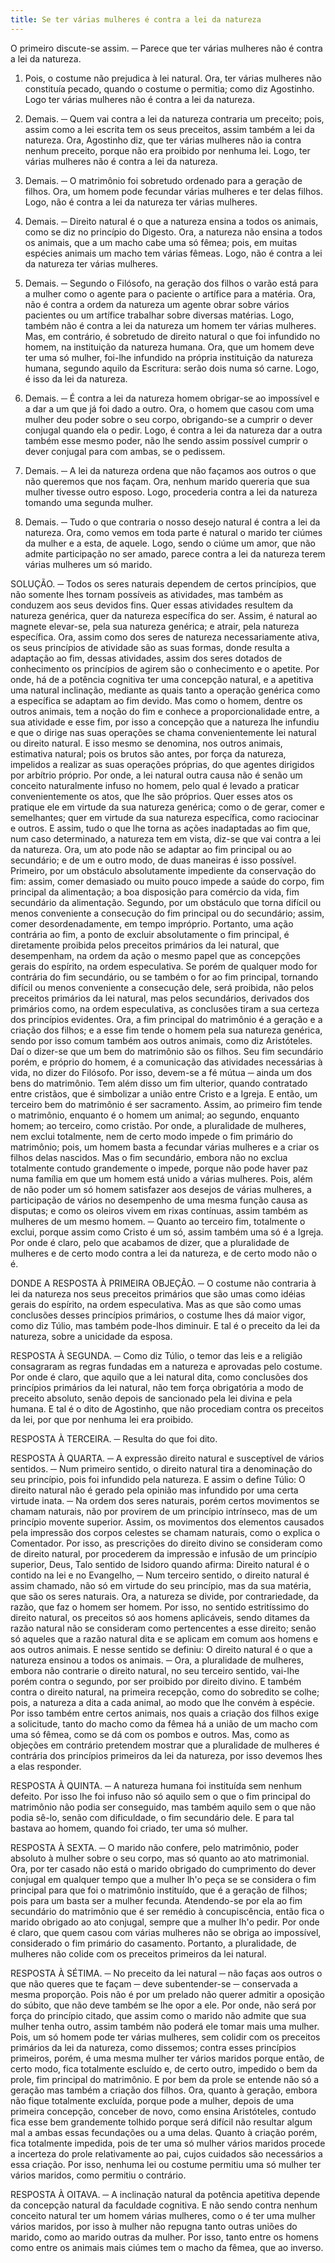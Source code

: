 ```yaml
---
title: Se ter várias mulheres é contra a lei da natureza
---
```


O primeiro discute-se assim. ─ Parece que ter várias mulheres não é contra a lei da natureza.  

1. Pois, o costume não prejudica à lei natural. Ora, ter várias mulheres não constituía pecado, quando o costume o permitia; como diz Agostinho. Logo ter várias mulheres não é contra a lei da natureza.  

2. Demais. ─ Quem vai contra a lei da natureza contraria um preceito; pois, assim como a lei escrita tem os seus preceitos, assim também a lei da natureza. Ora, Agostinho diz, que ter várias mulheres não ia contra nenhum preceito, porque não era proibido por nenhuma lei. Logo, ter várias mulheres não é contra a lei da natureza.  

3. Demais. ─ O matrimônio foi sobretudo ordenado para a geração de filhos. Ora, um homem pode fecundar várias mulheres e ter delas filhos. Logo, não é contra a lei da natureza ter várias mulheres.  

1. Demais. ─ Direito natural é o que a natureza ensina a todos os animais, como se diz no princípio do Digesto. Ora, a natureza não ensina a todos os animais, que a um macho cabe uma só fêmea; pois, em muitas espécies animais um macho tem várias fêmeas. Logo, não é contra a lei da natureza ter várias mulheres.  

5. Demais. ─ Segundo o Filósofo, na geração dos filhos o varão está para a mulher como o agente para o paciente o artífice para a matéria. Ora, não é contra a ordem da natureza um agente obrar sobre vários pacientes ou um artífice trabalhar sobre diversas matérias. Logo, também não é contra a lei da natureza um homem ter várias mulheres.  Mas, em contrário, é sobretudo de direito natural o que foi infundido no homem, na instituição da natureza humana. Ora, que um homem deve ter uma só mulher, foi-lhe infundido na própria instituição da natureza humana, segundo aquilo da Escritura: serão dois numa só carne. Logo, é isso da lei da natureza.  

2. Demais. ─ É contra a lei da natureza homem obrigar-se ao impossível e a dar a um que já foi dado a outro. Ora, o homem que casou com uma mulher deu poder sobre o seu corpo, obrigando-se a cumprir o dever conjugal quando ela o pedir. Logo, é contra a lei da natureza dar a outra também esse mesmo poder, não lhe sendo assim possível cumprir o dever conjugal para com ambas, se o pedissem.  

3. Demais. ─ A lei da natureza ordena que não façamos aos outros o que não queremos que nos façam. Ora, nenhum marido quereria que sua mulher tivesse outro esposo. Logo, procederia contra a lei da natureza tomando uma segunda mulher.  

4. Demais. ─ Tudo o que contraria o nosso desejo natural é contra a lei da natureza. Ora, como vemos em toda parte é natural o marido ter ciúmes da mulher e a esta, de aquele. Logo, sendo o ciúme um amor, que não admite participação no ser amado, parece contra a lei da natureza terem várias mulheres um só marido.  

SOLUÇÃO. ─ Todos os seres naturais dependem de certos princípios, que não somente lhes tornam possíveis as atividades, mas também as conduzem aos seus devidos fins. Quer essas atividades resultem da natureza genérica, quer da natureza específica do ser. Assim, é natural ao magnete elevar-se, pela sua natureza genérica; e atrair, pela natureza específica. Ora, assim como dos seres de natureza necessariamente ativa, os seus princípios de atividade são as suas formas, donde resulta a adaptação ao fim, dessas atividades, assim dos seres dotados de conhecimento os princípios de agirem são o conhecimento e o apetite. Por onde, há de a potência cognitiva ter uma concepção natural, e a apetitiva uma natural inclinação, mediante as quais tanto a operação genérica como a específica se adaptam ao fim devido. Mas como o homem, dentre os outros animais, tem a noção do fim e conhece a proporcionalidade entre, a sua atividade e esse fim, por isso a concepção que a natureza lhe infundiu e que o dirige nas suas operações se chama convenientemente lei natural ou direito natural. E isso mesmo se denomina, nos outros animais, estimativa natural; pois os brutos são antes, por força da natureza, impelidos a realizar as suas operações próprias, do que agentes dirigidos por arbítrio próprio.  Por onde, a lei natural outra causa não é senão um conceito naturalmente infuso no homem, pelo qual é levado a praticar convenientemente os atos, que lhe são próprios. Quer esses atos os pratique ele em virtude da sua natureza genérica; como o de gerar, comer e semelhantes; quer em virtude da sua natureza específica, como raciocinar e outros. E assim, tudo o que lhe torna as ações inadaptadas ao fim que, num caso determinado, a natureza tem em vista, diz-se que vai contra a lei da natureza.  Ora, um ato pode não se adaptar ao fim principal ou ao secundário; e de um e outro modo, de duas maneiras é isso possível. Primeiro, por um obstáculo absolutamente impediente da conservação do fim: assim, comer demasiado ou muito pouco impede a saúde do corpo, fim principal da alimentação; a boa disposição para comércio da vida, fim secundário da alimentação. Segundo, por um obstáculo que torna difícil ou menos conveniente a consecução do fim principal ou do secundário; assim, comer desordenadamente, em tempo impróprio. Portanto, uma ação contrária ao fim, a ponto de excluir absolutamente o fim principal, é diretamente proibida pelos preceitos primários da lei natural, que desempenham, na ordem da ação o mesmo papel que as concepções gerais do espírito, na ordem especulativa. Se porém de qualquer modo for contrária do fim secundário, ou se também o for ao fim principal, tornando difícil ou menos conveniente a consecução dele, será proibida, não pelos preceitos primários da lei natural, mas pelos secundários, derivados dos primários como, na ordem especulativa, as conclusões tiram a sua certeza dos princípios evidentes.  Ora, a fim principal do matrimônio é a geração e a criação dos filhos; e a esse fim tende o homem pela sua natureza genérica, sendo por isso comum também aos outros animais, como diz Aristóteles. Daí o dizer-se que um bem do matrimônio são os filhos. Seu fim secundário porém, e próprio do homem, é a comunicação das atividades necessárias à vida, no dizer do Filósofo. Por isso, devem-se a fé mútua ─ ainda um dos bens do matrimônio. Tem além disso um fim ulterior, quando contratado entre cristãos, que é simbolizar a união entre Cristo e a Igreja. E então, um terceiro bem do matrimônio é ser sacramento. Assim, ao primeiro fim tende o matrimônio, enquanto é o homem um animal; ao segundo, enquanto homem; ao terceiro, como cristão.  Por onde, a pluralidade de mulheres, nem exclui totalmente, nem de certo modo impede o fim primário do matrimônio; pois, um homem basta a fecundar várias mulheres e a criar os filhos delas nascidos. Mas o fim secundário, embora não no exclua totalmente contudo grandemente o impede, porque não pode haver paz numa família em que um homem está unido a várias mulheres. Pois, além de não poder um só homem satisfazer aos desejos de várias mulheres, a participação de vários no desempenho de uma mesma função causa as disputas; e como os oleiros vivem em rixas contínuas, assim também as mulheres de um mesmo homem. ─ Quanto ao terceiro fim, totalmente o exclui, porque assim como Cristo é um só, assim também uma só é a Igreja. Por onde é claro, pelo que acabamos de dizer, que a pluralidade de mulheres e de certo modo contra a lei da natureza, e de certo modo não o é.  

DONDE A RESPOSTA À PRIMEIRA OBJEÇÃO. ─ O costume não contraria à lei da natureza nos seus preceitos primários que são umas como idéias gerais do espírito, na ordem especulativa. Mas as que são como umas conclusões desses princípios primários, o costume lhes dá maior vigor, como diz Túlio, mas também pode-lhos diminuir. E tal é o preceito da lei da natureza, sobre a unicidade da esposa.  

RESPOSTA À SEGUNDA. ─ Como diz Túlio, o temor das leis e a religião consagraram as regras fundadas em a natureza e aprovadas pelo costume. Por onde é claro, que aquilo que a lei natural dita, como conclusões dos princípios primários da lei natural, não tem força obrigatória a modo de preceito absoluto, senão depois de sancionado pela lei divina e pela humana. E tal é o dito de Agostinho, que não procediam contra os preceitos da lei, por que por nenhuma lei era proibido.  

RESPOSTA À TERCEIRA. ─ Resulta do que foi dito.  

RESPOSTA À QUARTA. ─ A expressão direito natural e susceptível de vários sentidos. ─ Num primeiro sentido, o direito natural tira a denominação do seu princípio, pois foi infundido pela natureza. E assim o define Túlio: O direito natural não é gerado pela opinião mas infundido por uma certa virtude inata. ─ Na ordem dos seres naturais, porém certos movimentos se chamam naturais, não por provirem de um princípio intrínseco, mas de um princípio movente superior. Assim, os movimentos dos elementos causados pela impressão dos corpos celestes se chamam naturais, como o explica o Comentador. Por isso, as prescrições do direito divino se consideram como de direito natural, por procederem da impressão e infusão de um princípio superior, Deus, Talo sentido de lsidoro quando afirma: Direito natural é o contido na lei e no Evangelho, ─ Num terceiro sentido, o direito natural é assim chamado, não só em virtude do seu princípio, mas da sua matéria, que são os seres naturais. Ora, a natureza se divide, por contrariedade, da razão, que faz o homem ser homem. Por isso, no sentido estritíssimo do direito natural, os preceitos só aos homens aplicáveis, sendo ditames da razão natural não se consideram como pertencentes a esse direito; senão só aqueles que a razão natural dita e se aplicam em comum aos homens e aos outros animais. E nesse sentido se definiu: O direito natural é o que a natureza ensinou a todos os animais. ─ Ora, a pluralidade de mulheres, embora não contrarie o direito natural, no seu terceiro sentido, vai-lhe porém contra o segundo, por ser proibido por direito divino. E também contra o direito natural, na primeira recepção, como do sobredito se colhe; pois, a natureza a dita a cada animal, ao modo que lhe convém à espécie. Por isso também entre certos animais, nos quais a criação dos filhos exige a solicitude, tanto do macho como da fêmea há a união de um macho com uma só fêmea, como se dá com os pombos e outros.  Mas, como as objeções em contrário pretendem mostrar que a pluralidade de mulheres é contrária dos princípios primeiros da lei da natureza, por isso devemos lhes a elas responder.  

RESPOSTA À QUINTA. ─ A natureza humana foi instituída sem nenhum defeito. Por isso lhe foi infuso não só aquilo sem o que o fim principal do matrimônio não podia ser conseguido, mas também aquilo sem o que não podia sê-lo, senão com dificuldade, o fim secundário dele. E para tal bastava ao homem, quando foi criado, ter uma só mulher.  

RESPOSTA À SEXTA. ─ O marido não confere, pelo matrimônio, poder absoluto à mulher sobre o seu corpo, mas só quanto ao ato matrimonial. Ora, por ter casado não está o marido obrigado do cumprimento do dever conjugal em qualquer tempo que a mulher lh'o peça se se considera o fim principal para que foi o matrimônio instituído, que é a geração de filhos; pois para um basta ser a mulher fecunda. Atendendo-se por ela ao fim secundário do matrimônio que é ser remédio à concupiscência, então fica o marido obrigado ao ato conjugal, sempre que a mulher lh'o pedir. Por onde é claro, que quem casou com várias mulheres não se obriga ao impossível, considerado o fim primário do casamento. Portanto, a pluralidade, de mulheres não colide com os preceitos primeiros da lei natural.  

RESPOSTA À SÉTIMA. ─ No preceito da lei natural ─ não faças aos outros o que não queres que te façam ─ deve subentender-se ─ conservada a mesma proporção. Pois não é por um prelado não querer admitir a oposição do súbito, que não deve também se lhe opor a ele. Por onde, não será por força do princípio citado, que assim como o marido não admite que sua mulher tenha outro, assim também não poderá ele tomar mais uma mulher. Pois, um só homem pode ter várias mulheres, sem colidir com os preceitos primários da lei da natureza, como dissemos; contra esses princípios primeiros, porém, é uma mesma mulher ter vários maridos porque então, de certo modo, fica totalmente escluído e, de certo outro, impedido o bem da prole, fim principal do matrimônio. E por bem da prole se entende não só a geração mas também a criação dos filhos. Ora, quanto à geração, embora não fique totalmente excluída, porque pode a mulher, depois de uma primeira concepção, conceber de novo, como ensina Aristóteles, contudo fica esse bem grandemente tolhido porque será difícil não resultar algum mal a ambas essas fecundações ou a uma delas. Quanto à criação porém, fica totalmente impedida, pois de ter uma só mulher vários maridos procede a incerteza do prole relativamente ao pai, cujos cuidados são necessários a essa criação. Por isso, nenhuma lei ou costume permitiu uma só mulher ter vários maridos, como permitiu o contrário.  

RESPOSTA À OITAVA. ─ A inclinação natural da potência apetitiva depende da concepção natural da faculdade cognitiva. E não sendo contra nenhum conceito natural ter um homem várias mulheres, como o é ter uma mulher vários maridos, por isso à mulher não repugna tanto outras uniões do marido, como ao marido outras da mulher. Por isso, tanto entre os homens como entre os animais mais ciúmes tem o macho da fêmea, que ao inverso.